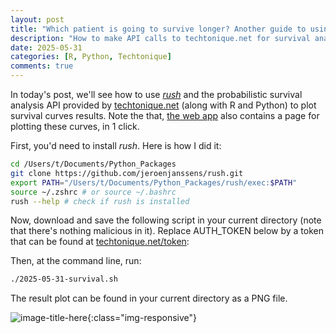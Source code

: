 ```yaml
---
layout: post
title: "Which patient is going to survive longer? Another guide to using techtonique dot net's API (with R + Python + the command line) for survival analysis"
description: "How to make API calls to techtonique.net for survival analysis and plot the results with rush"
date: 2025-05-31
categories: [R, Python, Techtonique]
comments: true
---
```


   
In today's post, we'll see how to use [_rush_](https://jeroenjanssens.com/dsatcl/chapter-7-exploring-data) and the probabilistic survival analysis API provided by [techtonique.net](https://www.techtonique.net) (along with R and Python) to plot survival curves results. Note the that, [the web app](https://www.techtonique.net) also contains a page for plotting these curves,  in 1 click. 

First, you'd need to install _rush_. Here is how I did it: 

```bash
cd /Users/t/Documents/Python_Packages
git clone https://github.com/jeroenjanssens/rush.git 
export PATH="/Users/t/Documents/Python_Packages/rush/exec:$PATH"
source ~/.zshrc # or source ~/.bashrc
rush --help # check if rush is installed
```

Now, download and save the following script in your current directory (note that there's nothing malicious in it). Replace AUTH_TOKEN below by a token that can be found at [techtonique.net/token](https://www.techtonique.net/token): 

<script src="https://gist.github.com/thierrymoudiki/2cba38ca1a6155a3ff4ecef493d86648.js"></script>

Then, at the command line, run: 

```bash 
./2025-05-31-survival.sh
```

The result plot can be found in your current directory as a PNG file.

![image-title-here]({{base}}/images/2025-05-31/2025-05-31-image1.png){:class="img-responsive"}
